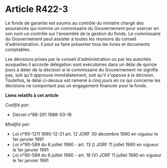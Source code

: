 # Article R422-3

Le fonds de garantie est soumis au contrôle du ministre chargé des assurances qui nomme un commissaire du Gouvernement pour
exercer en son nom un contrôle sur l'ensemble de la gestion du fonds. Le commissaire du Gouvernement peut assister à toutes
les réunions du conseil d'administration. Il peut se faire présenter tous les livres et documents comptables.

Les décisions prises par le conseil d'administration ou par les autorités auxquelles il accorde délégation sont exécutoires
dans un délai de quinze jours à dater de la décision si le commissaire du Gouvernement ne signifie pas, soit qu'il approuve
immédiatement, soit qu'il s'oppose à la décision. Toutefois, le délai ci-dessus est ramené à cinq jours en ce qui concerne
les décisions ne comportant pas un engagement financier pour le fonds.

**Liens relatifs à cet article**

_Codifié par_:

  - Décret n°88-261 1988-03-18

_Modifié par_:

  - Loi n°90-1211 1990-12-21 art. 12 JORF 30 décembre 1990 en vigueur le 1er janvier 1991
  - Loi n°90-589 du 6 juillet 1990 - art. 13 () JORF 11 juillet 1990 en vigueur le 1er janvier 1991
  - Loi n°90-589 du 6 juillet 1990 - art. 18 (V) JORF 11 juillet 1990 en vigueur le 1er janvier 1991
